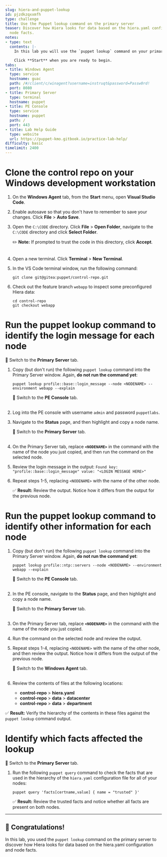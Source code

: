 ```yaml
---
slug: hiera-and-puppet-lookup
id: pjzdkzqxxmfh
type: challenge
title: Use the Puppet lookup command on the primary server
teaser: Discover how Hiera looks for data based on the hiera.yaml configuration and
  node facts.
notes:
- type: text
  contents: |-
    In this lab you will use the `puppet lookup` command on your primary server to discover how Hiera looks for data based on your hiera.yaml configuration and your node facts.

    Click **Start** when you are ready to begin.
tabs:
- title: Windows Agent
  type: service
  hostname: guac
  path: /#/client/c/winagent?username=instruqt&password=Passw0rd!
  port: 8080
- title: Primary Server
  type: terminal
  hostname: puppet
- title: PE Console
  type: service
  hostname: puppet
  path: /
  port: 443
- title: Lab Help Guide
  type: website
  url: https://puppet-kmo.gitbook.io/practice-lab-help/
difficulty: basic
timelimit: 2400
---
```

Clone the control repo on your Windows development workstation
========
1. On the **Windows Agent** tab, from the **Start** menu, open **Visual Studio Code**.
2. Enable autosave so that you don't have to remember to save your changes. Click **File** > **Auto Save**.
3. Open the `C:\CODE` directory. Click **File** > **Open Folder**, navigate to the `C:\CODE` directory and click **Select Folder**.

    ✏️ **Note:** If prompted to trust the code in this directory, click **Accept**.<br><br>

4. Open a new terminal. Click **Terminal** > **New Terminal**.
5. In the VS Code terminal window, run the following command:
    ```
    git clone git@gitea:puppet/control-repo.git
    ```
6. Check out the feature branch `webapp` to inspect some preconfigured Hiera data:
    ```
    cd control-repo
    git checkout webapp
    ```

Run the puppet lookup command to identify the login message for each node
========
🔀 Switch to the **Primary Server** tab.
1. Copy (but don't run) the following `puppet lookup` command into the Primary Server window. Again, **do not run the command yet**:
    ```
    puppet lookup profile::base::login_message --node <NODENAME> --environment webapp --explain
    ```
    🔀 Switch to the **PE Console** tab.<br><br>

2. Log into the PE console with username `admin` and password `puppetlabs`.
3. Navigate to the **Status** page, and then highlight and copy a node name.

    🔀 Switch to the **Primary Server** tab.<br><br>

4. On the Primary Server tab, replace **`<NODENAME>`** in the command with the name of the node you just copied, and then run the command on the selected node.
5. Review the login message in the output:
    `Found key: "profile::base::login_message" value: "<LOGIN MESSAGE HERE>"`

6. Repeat steps 1-5, replacing `<NODENAME>` with the name of the other node.

    ✅ **Result:** Review the output. Notice how it differs from the output for the previous node.

Run the puppet lookup command to identify other information for each node
========
1. Copy (but don't run) the following `puppet lookup` command into the Primary Server window. Again, **do not run the command yet**:
    ```
    puppet lookup profile::ntp::servers --node <NODENAME> --environment webapp --explain
    ```
    🔀 Switch to the **PE Console** tab.<br><br>

2. In the PE console, navigate to the **Status** page, and then highlight and copy a node name.

    🔀 Switch to the **Primary Server** tab.<br><br>

3. On the Primary Server tab, replace **`<NODENAME>`** in the command with the name of the node you just copied.
4. Run the command on the selected node and review the output.
5. Repeat steps 1-4, replacing `<NODENAME>` with the name of the other node, and then review the output. Notice how it differs from the output of the previous node.

    🔀 Switch to the **Windows Agent** tab.<br><br>

6. Review the contents of files at the following locations:
     - **control-repo** > **hiera.yaml**
     - **control-repo** > **data** > **datacenter**
     - **control-repo** > **data** > **department**

 ✅ **Result:** Verify the hierarchy of the contents in these files against the `puppet lookup` command output.

Identify which facts affected the lookup
========
🔀 Switch to the **Primary Server** tab.

1. Run the following `puppet query` command to check the facts that are used in the hierarchy of the `hiera.yaml` configuration file for all of your nodes:
    ```
    puppet query 'facts[certname,value] { name = "trusted" }'
    ```

    ✅ **Result:** Review the trusted facts and notice whether all facts are present on both nodes.

---
## 🎈 **Congratulations!**
In this lab, you used the `puppet lookup` command on the primary server to discover how Hiera looks for data based on the hiera.yaml configuration and node facts.